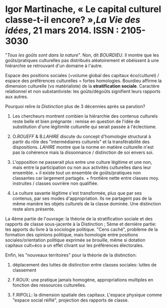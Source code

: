 # Igor Martinache, « Le capital culturel classe-t-il encore? »,*La Vie des idées*, 21 mars 2014. ISSN : 2105-3030

"*Tous les goûts sont dans la nature*". Non, dit *BOURDIEU*. Il montre que les goûts/pratiques culturelles pas distribués aléatoirement et obéissent à une hiérarchie se retrouvant d'un domaine à l'autre.  

Espace des positions sociales (=volume global des capitaux éco/culturel) / espace des préférences culturelles = fortes homologies. Bourdieu affirme la dimension culturelle (vs matérialiste) de la **stratification sociale**. Caractère relationnel et non substantiviste: les goûts/dégoûts signifient leurs rapports aux autres.

Pourquoi relire *la Distinction* plus de 3 décennies après sa parution?

1. Les chercheurs montrent combien la hiérarchie des contenus culturels reste belle et bien prégnante : remise en question de l'idée de substitution d'une légitimité culturelle qui serait passée à l'éclectisme.

2. O.*ROUEFF* & B.*LAHIRE* discute du concept d'homologie structural à partir du rôle des "intermédiaires culturels" et la transférabilité des dispositions. *LAHIRE* montre que la norme en matière culturelle n'est pas la cohérence mais la dissonnance / distinction de soi envers soi.

3. L'opposition ne passerait plus entre une culture légitime et une non, mais entre la participation ou non aux activités culturelles dans leur ensemble. + il existe tout un ensemble de goûts/pratiques non classantes car largement partagés. + frontière nette entre classes moy. instruites / classes ouvrière non qualifiée.

4. La culture savante légitime s'est transformée, plus que par ses contenus, par ses modes d'appropriation. Ils ne partagent pas de la même manière les objets culturels de la classe dominée. Une distinction reste alors présente.

La 4ème partie de l'ouvrage: la théorie de la stratification sociale et des rapports de classe sous-jacente à la Distinction ; 5ème et dernière partie: les apports du livre à la sociologie politique. "Cens caché", problème de la formation des opinions politique, mais homologie entre positions sociales/orientation politique exprimée se brouille, même si dotation capitaux cult+éco a un effet clivant sur les préférences électorales.

Enfin, les "nouveaux territoires" pour la théorie de la distinction:

1. déplacement des luttes de distinction entre classes sociales: luttes de classement

2. F.ROUX: une pratique jamais homogène, appropriations multiples en fonction des ressources culturelles.

3. F.RIPOLL: la dimension spatiale des capitaux. L'espace physique comme "espace social réifié", projection des rapports de classe.
